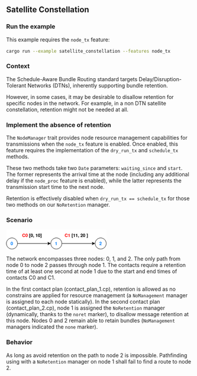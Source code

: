## Satellite Constellation


### Run the example

This example requires the `node_tx` feature:
```bash
cargo run --example satellite_constellation --features node_tx
```

### Context

The Schedule-Aware Bundle Routing standard targets Delay/Disruption-Tolerant Networks (DTNs), inherently supporting bundle retention.

However, in some cases, it may be desirable to disallow retention for specific nodes in the network. For example, in a non DTN satellite constellation, retention might not be needed at all.

### Implement the absence of retention

The `NodeManager` trait provides node resource management capabilities for transmissions when the `node_tx` feature is enabled. Once enabled, this feature requires the implementation of the `dry_run_tx` and `schedule_tx` methods.

These two methods take two `Date` parameters: `waiting_since` and `start`. The former represents the arrival time at the node (including any additional delay if the `node_proc` feature is enabled), while the latter represents the transmission start time to the next node.

Retention is effectively disabled when `dry_run_tx == schedule_tx` for those two methods on our `NoRetention` manager.

### Scenario

![Description](no_retention_tests.png)

The network encompasses three nodes: 0, 1, and 2. The only path from node 0 to node 2 passes through node 1. The contacts require a retention time of at least one second at node 1 due to the start and end times of contacts C0 and C1.

In the first contact plan (contact_plan_1.cp), retention is allowed as no constrains are applied for resource management (a `NoManagement` manager is assigned to each node statically). In the second contact plan (contact_plan_2.cp), node 1 is assigned the `NoRetention` manager (dynamically, thanks to the `noret` marker), to disallow message retention at this node. Nodes 0 and 2 remain able to retain bundles (`NoManagement` managers indicated the `none` marker).

### Behavior

As long as avoid retention on the path to node 2 is impossible. Pathfinding using with a `NoRetention` manager on node 1 shall fail to find a route to node 2.